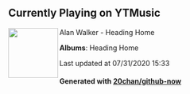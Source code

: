 ## Currently Playing on YTMusic

[<img align="left" width="100" src="https://lh3.googleusercontent.com/KGDqMVvKwj8g1AZ8qqaXJe1w26n3sTeUl8vA4TWdzxH1aAHrt4HRauoEFs4DkD76zhaRLeoSsYCS6YoB">](https://music.youtube.com/channel/UCaXJEi-wOOVe2eZZHzyz4mQ)

Alan Walker - Heading Home

**Albums**: Heading Home

Last updated at 07/31/2020 15:33

#### Generated with [20chan/github-now](https://github.com/20chan/github-now)


<!--
**20chan/20chan** is a ✨ _special_ ✨ repository because its `README.md` (this file) appears on your GitHub profile.

Here are some ideas to get you started:

- 🔭 I’m currently working on ...
- 🌱 I’m currently learning ...
- 👯 I’m looking to collaborate on ...
- 🤔 I’m looking for help with ...
- 💬 Ask me about ...
- 📫 How to reach me: ...
- 😄 Pronouns: ...
- ⚡ Fun fact: ...
-->
